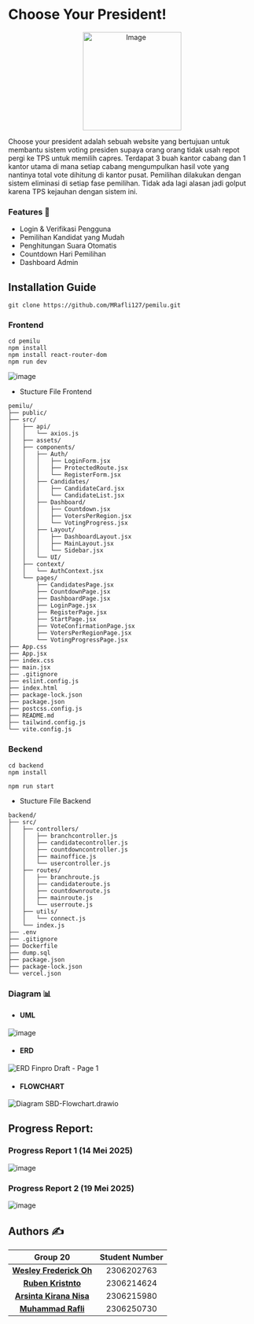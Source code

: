 # Choose Your President!

<p align="center">
  <img src="https://hackmd.io/_uploads/ryOHquF-gg.png" alt="Image" width="200">
</p>

Choose your president adalah sebuah website yang bertujuan untuk membantu sistem voting presiden supaya orang orang tidak usah repot pergi ke TPS untuk memilih capres. Terdapat 3 buah kantor cabang dan 1 kantor utama di mana setiap cabang mengumpulkan hasil vote yang nantinya total vote dihitung di kantor pusat. Pemilihan dilakukan dengan sistem eliminasi di setiap fase pemilihan. Tidak ada lagi alasan jadi golput karena TPS kejauhan dengan sistem ini.

### Features :star2: 
- Login & Verifikasi Pengguna
- Pemilihan Kandidat yang Mudah
- Penghitungan Suara Otomatis
- Countdown Hari Pemilihan
- Dashboard Admin

## Installation Guide

```
git clone https://github.com/MRafli127/pemilu.git
```

### Frontend
```
cd pemilu
npm install
npm install react-router-dom
npm run dev
```
![image](https://hackmd.io/_uploads/ByY7AOYZgl.png)


- Stucture File Frontend
```
pemilu/
├── public/
├── src/
│   ├── api/
│   │   └── axios.js
│   ├── assets/
│   ├── components/
│   │   ├── Auth/
│   │   │   ├── LoginForm.jsx
│   │   │   ├── ProtectedRoute.jsx
│   │   │   └── RegisterForm.jsx
│   │   ├── Candidates/
│   │   │   ├── CandidateCard.jsx
│   │   │   └── CandidateList.jsx
│   │   ├── Dashboard/
│   │   │   ├── Countdown.jsx
│   │   │   ├── VotersPerRegion.jsx
│   │   │   └── VotingProgress.jsx
│   │   ├── Layout/
│   │   │   ├── DashboardLayout.jsx
│   │   │   ├── MainLayout.jsx
│   │   │   └── Sidebar.jsx
│   │   └── UI/
│   ├── context/
│   │   └── AuthContext.jsx
│   └── pages/
│       ├── CandidatesPage.jsx
│       ├── CountdownPage.jsx
│       ├── DashboardPage.jsx
│       ├── LoginPage.jsx
│       ├── RegisterPage.jsx
│       ├── StartPage.jsx
│       ├── VoteConfirmationPage.jsx
│       ├── VotersPerRegionPage.jsx
│       └── VotingProgressPage.jsx
├── App.css
├── App.jsx
├── index.css
├── main.jsx
├── .gitignore
├── eslint.config.js
├── index.html
├── package-lock.json
├── package.json
├── postcss.config.js
├── README.md
├── tailwind.config.js
└── vite.config.js
```

### Beckend

```
cd backend
npm install

npm run start
```
- Stucture File Backend
```
backend/
├── src/
│   ├── controllers/
│   │   ├── branchcontroller.js
│   │   ├── candidatecontroller.js
│   │   ├── countdowncontroller.js
│   │   ├── mainoffice.js
│   │   └── usercontroller.js
│   ├── routes/
│   │   ├── branchroute.js
│   │   ├── candidateroute.js
│   │   ├── countdownroute.js
│   │   ├── mainroute.js
│   │   └── userroute.js
│   ├── utils/
│   │   └── connect.js
│   └── index.js
├── .env
├── .gitignore
├── Dockerfile
├── dump.sql
├── package.json
├── package-lock.json
└── vercel.json
```


### Diagram 📊
- #### UML
![image](https://hackmd.io/_uploads/HyFBPOtbee.png)

- #### ERD
![ERD Finpro Draft - Page 1](https://hackmd.io/_uploads/HyrtbZqbxe.png)

- #### FLOWCHART
![Diagram SBD-Flowchart.drawio](https://hackmd.io/_uploads/BJEDzWc-ll.png)

## Progress Report:
### Progress Report 1 (14 Mei 2025)
![image](https://hackmd.io/_uploads/SkaItDYZxx.png)

### Progress Report 2 (19 Mei 2025)
![image](https://hackmd.io/_uploads/Hy5VtPt-ll.png)

## **Authors ✍️** 
| Group 20 | Student Number |
| :----------------: | :------------: |
| [**Wesley Frederick Oh**](https://github.com/sleepingpolice-afk)| 2306202763 |
| [**Ruben Kristnto**](https://github.com/RubenKristanto)| 2306214624 |
| [**Arsinta Kirana Nisa**](https://github.com/reimoyisuki)| 2306215980 |
| [**Muhammad Rafli**](https://github.com/MRafli127)| 2306250730 |
